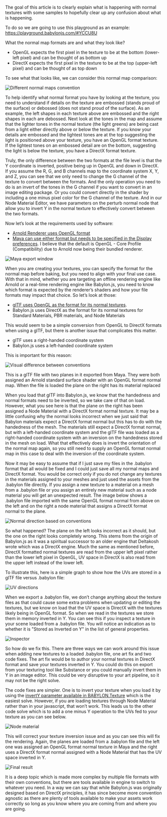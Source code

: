 The goal of this article is to clearly explain what is happening with normal textures with some samples to hopefully clear up any confusion about what is happening.

To do so we are going to use this playground as an example: https://playground.babylonjs.com/#YCCU8U

What the normal map formats are and what they look like?

* OpenGL expects the first pixel in the texture to be at the bottom (lower-left pixel) and can be thought of as bottom up
* DirectX expects the first pixel in the texture to be at the top (upper-left pixel) and can be thought of as top down

To see what that looks like, we can consider this normal map comparison:

![Different normal maps convention](/img/how_to/Materials/normal_maps1.jpg)

To help identify what normal format you have by looking at the texture, you need to understand if details on the texture are embossed (stands proud of the surface) or debossed (does not stand proud of the surface). As an example, the left shapes in each texture above are embossed and the right shapes in each are debossed. Next look at the tones in the map and assume that the lighter tones in the normal texture (the light greens) are being cast from a light either directly above or below the texture. If you know your details are embossed and the lightest tones are at the top suggesting the light is positioned above your texture, you have an OpenGL format texture. If the lightest tones on an embossed detail are on the bottom, suggesting the light is below the texture, you have a DirectX format texture.

Truly, the only difference between the two formats at the file level is that the Y coordinate is inverted, positive being up in OpenGL and down in DirectX. If you assume the R, G, and B channels map to the coordinate system X, Y, and Z, you can see that we only need to change the G channel of the texture to convert between the formats. And the only operation you need to do is an invert of the tones in the G channel if you want to convert in an image editing package. Or you could convert directly in the shader by including a one minus pixel color for the G channel of the texture. And in our Node Material Editor, we have parameters on the perturb normal node that allow you to invert Y in the normal texture to effectively convert between the two formats.

Now let’s look at the requirements used by software:

* [Arnold Renderer uses OpenGL format](https://academy.substance3d.com/courses/Substance-guide-to-Rendering-in-Arnold)
* [Maya can use either format but needs to be specified in the Display preferences](https://knowledge.autodesk.com/support/maya/learn-explore/caas/CloudHelp/cloudhelp/2018/ENU/Maya-Customizing/files/GUID-BF017019-B89A-47F0-8AB5-106C058AB854-htm.html). I believe that the default is OpenGL - Core Profile (Compatibility) due to Arnold now being their bundled renderer.

![Maya export window](/img/how_to/Materials/normal_maps2.png)

When you are creating your textures, you can specify the format for the normal map before baking, but you need to align with your final use case. With that in mind, whether you are targeting an offline rendering engine like Arnold or a real-time rendering engine like Babylon.js, you need to know which format is expected by the renderer’s shaders and how your file formats may impact that choice. So let’s look at those:

* [glTF uses OpenGL as the format for its normal textures](https://github.com/KhronosGroup/glTF/blob/master/specification/2.0/README.md#materialnormaltexture).
* Babylon.js uses DirectX as the format for its normal textures for Standard Materials, PBR materials, and Node Materials

This would seem to be a simple conversion from OpenGL to DirectX formats when using a glTF, but there is another issue that complicates this matter.

* glTF uses a right-handed coordinate system
* Babylon.js uses a left-handed coordinate system

This is important for this reason:

![Visual difference between conventions](/img/how_to/Materials/normal_maps3.jpg)

This is a glTF file with two planes in it exported from Maya. They were both assigned an Arnold standard surface shader with an OpenGL format normal map. When the file is loaded the plane on the right has its material replaced

When you load that glTF into Babylon.js, we know that the handedness and normal formats need to be inverted, so we take care of that on load. However, what you see here is that the plane on the right has been assigned a Node Material with a DirectX format normal texture. It may be a little confusing why the normal looks incorrect when we just said that Babylon materials expect a DirectX format normal but this has to do with the handedness of the mesh. The materials still expect a DirectX format normal, but with a left-handed coordinate system and the glTF file was loaded as a right-handed coordinate system with an inversion on the handedness stored in the mesh on load. What that effectively does is invert the orientation of the normal map again, so you still need to supply an OpenGL format normal map in this case to deal with the inversion of the coordinate system.

Now it may be easy to assume that if I just save my files in the .babylon format that all would be fixed and I could just save all my normal maps and DirectX format. You would be correct only if you do not change any textures in the materials assigned to your meshes and just used the assets from the .babylon file directly. If you assign a new texture to a material on a mesh from a .babylon file or you assign an entirely new material such as a node material you will get an unexpected result. The image below shows a .babylon file imported with the same OpenGL format normal from above on the left and on the right a node material that assigns a DirectX format normal to the plane.

![Normal direction based on conventions](/img/how_to/Materials/normal_maps4.jpg)

So what happened? The plane on the left looks incorrect as it should, but the one on the right looks completely wrong. This stems from the origin of Babylon.js as it was a spiritual successor to an older engine that Deltakosh wrote which was a DirectX engine. Much the same as mentioned before, DirectX formatted normal textures are read from the upper left pixel rather than the lower left pixel in OpenGL, UV space in DirectX is also read from the upper left instead of the lower left.

To illustrate this, here is a simple graph to show how the UVs are stored in a glTF file versus .babylon file:

![UV directions](/img/how_to/Materials/normal_maps5.png)

When we export a .babylon file, we don’t change anything about the texture files as that could cause some extra problems when updating or editing the textures, but we know on load that the UV space is DirectX with the textures likely being in OpenGL format. So when we read in the textures we store them in memory inverted in Y. You can see this if you inspect a texture in your scene loaded from a .babylon file. You will notice an indication as to whether it is "Stored as Inverted on Y" in the list of general properties.

![Inspector](/img/how_to/Materials/normal_maps6.jpg)

So how do we fix this. There are three ways we can work around this issue when adding new textures to a loaded .babylon file, one art fix and two code fixes. The art fix would be to author your normal textures in DirectX format and save your textures inverted in Y. You could do this on export from your texturing tool like Substance or you could manually invert them in Y in an image editor. This could be very disruptive to your art pipeline, so it may not be the right solve.

The code fixes are simpler. One is to invert your texture when you load it by using the [invertY parameter available in BABYLON.Texture](https://doc.babylonjs.com/api/classes/babylon.texture#constructor) which is the easiest solve. However, if you are loading textures through Node Material rather than in your javascript, that won’t work. This leads us to the other code solve which is to add a one minus Y operation to the UVs fed to your texture as you can see below.

![Node material](/img/how_to/Materials/normal_maps7.png)

This will correct your texture inversion issue and as you can see this will fix the rendering. Again, the planes are loaded from a .babylon file and the left one was assigned an OpenGL format normal texture in Maya and the right uses a DirectX format normal assigned with a Node Material that has the UV space inverted in Y.

![Final result](/img/how_to/Materials/normal_maps9.jpg)

It is a deep topic which is made more complex by multiple file formats with their own conventions, but there are tools available in engine to switch to whatever you need. In a way we can say that while Babylon.js was originally designed based on DirectX principles, it has since become more convention agnostic as there are plenty of tools available to make your assets work correctly so long as you know where you are coming from and where you are going.